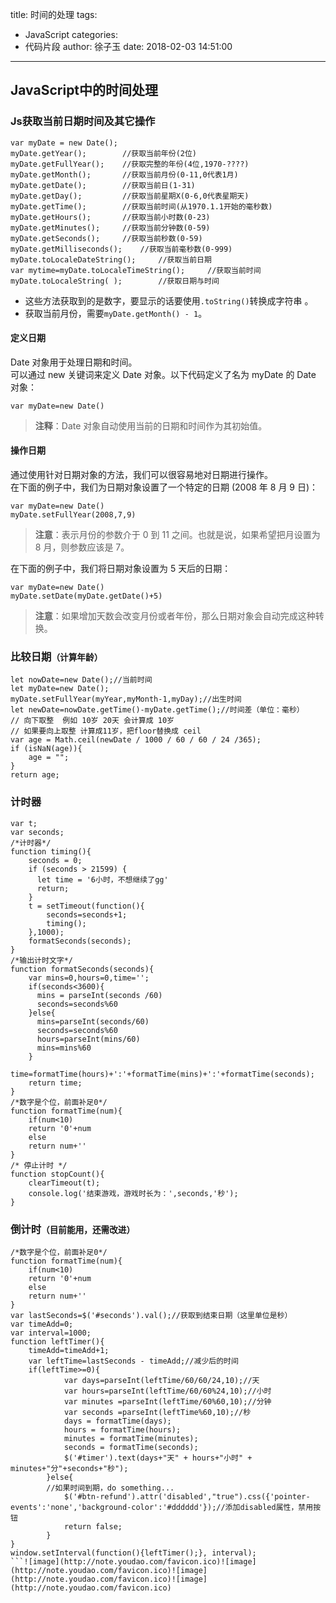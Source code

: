 title: 时间的处理
tags:
  - JavaScript
categories:
  - 代码片段
author: 徐子玉
date: 2018-02-03 14:51:00
---
## JavaScript中的时间处理
### Js获取当前日期时间及其它操作
```
var myDate = new Date();
myDate.getYear();        //获取当前年份(2位)
myDate.getFullYear();    //获取完整的年份(4位,1970-????)
myDate.getMonth();       //获取当前月份(0-11,0代表1月)
myDate.getDate();        //获取当前日(1-31)
myDate.getDay();         //获取当前星期X(0-6,0代表星期天)
myDate.getTime();        //获取当前时间(从1970.1.1开始的毫秒数)
myDate.getHours();       //获取当前小时数(0-23)
myDate.getMinutes();     //获取当前分钟数(0-59)
myDate.getSeconds();     //获取当前秒数(0-59)
myDate.getMilliseconds();    //获取当前毫秒数(0-999)
myDate.toLocaleDateString();     //获取当前日期
var mytime=myDate.toLocaleTimeString();     //获取当前时间
myDate.toLocaleString( );        //获取日期与时间
```

* 这些方法获取到的是数字，要显示的话要使用`.toString()`转换成字符串  。
* 获取当前月份，需要`myDate.getMonth() - 1`。  
#### 定义日期
Date 对象用于处理日期和时间。  
可以通过 new 关键词来定义 Date 对象。以下代码定义了名为 myDate 的 Date 对象：  
```
var myDate=new Date() 
```
> **注释**：Date 对象自动使用当前的日期和时间作为其初始值。  
#### 操作日期  
通过使用针对日期对象的方法，我们可以很容易地对日期进行操作。  
在下面的例子中，我们为日期对象设置了一个特定的日期 (2008 年 8 月 9 日)：  
```
var myDate=new Date()
myDate.setFullYear(2008,7,9)
```
> **注意**：表示月份的参数介于 0 到 11 之间。也就是说，如果希望把月设置为 8 月，则参数应该是 7。

在下面的例子中，我们将日期对象设置为 5 天后的日期：
```
var myDate=new Date()
myDate.setDate(myDate.getDate()+5)
```
> **注意**：如果增加天数会改变月份或者年份，那么日期对象会自动完成这种转换。
### 比较日期<small>（计算年龄）</small>  
```
let nowDate=new Date();//当前时间
let myDate=new Date();
myDate.setFullYear(myYear,myMonth-1,myDay);//出生时间
let newDate=nowDate.getTime()-myDate.getTime();//时间差（单位：毫秒）
// 向下取整  例如 10岁 20天 会计算成 10岁
// 如果要向上取整 计算成11岁，把floor替换成 ceil
var age = Math.ceil(newDate / 1000 / 60 / 60 / 24 /365);
if (isNaN(age)){
    age = "";
}
return age;
```
### 计时器
```
var t;
var seconds;
/*计时器*/
function timing(){
    seconds = 0;
    if (seconds > 21599) {
      let time = '6小时，不想继续了gg'
      return;
    }
    t = setTimeout(function(){
        seconds=seconds+1;
        timing();
    },1000);
    formatSeconds(seconds);
}
/*输出计时文字*/
function formatSeconds(seconds){
    var mins=0,hours=0,time='';
    if(seconds<3600){
      mins = parseInt(seconds /60)
      seconds=seconds%60
    }else{
      mins=parseInt(seconds/60)
      seconds=seconds%60
      hours=parseInt(mins/60)
      mins=mins%60
    }
    time=formatTime(hours)+':'+formatTime(mins)+':'+formatTime(seconds);
    return time;
}
/*数字是个位，前面补足0*/
function formatTime(num){
    if(num<10)
    return '0'+num
    else
    return num+''
}
/* 停止计时 */
function stopCount(){
    clearTimeout(t);
    console.log('结束游戏，游戏时长为：',seconds,'秒');
}
```
### 倒计时<small>（目前能用，还需改进）</small>
```
/*数字是个位，前面补足0*/
function formatTime(num){
    if(num<10)
    return '0'+num
    else
    return num+''
}
var lastSeconds=$('#seconds').val();//获取到结束日期（这里单位是秒）
var timeAdd=0;
var interval=1000;
function leftTimer(){
    timeAdd=timeAdd+1;
    var leftTime=lastSeconds - timeAdd;//减少后的时间
    if(leftTime>=0){
            var days=parseInt(leftTime/60/60/24,10);//天
            var hours=parseInt(leftTime/60/60%24,10);//小时
            var minutes =parseInt(leftTime/60%60,10);//分钟
            var seconds =parseInt(leftTime%60,10);//秒
            days = formatTime(days);
            hours = formatTime(hours);
            minutes = formatTime(minutes);
            seconds = formatTime(seconds);
            $('#timer').text(days+"天" + hours+"小时" + minutes+"分"+seconds+"秒");
        }else{
        //如果时间到期，do something...
            $('#btn-refund').attr('disabled',"true").css({'pointer-events':'none','background-color':'#dddddd'});//添加disabled属性，禁用按钮
            return false;
        }
}
window.setInterval(function(){leftTimer();}, interval);
```![image](http://note.youdao.com/favicon.ico)![image](http://note.youdao.com/favicon.ico)![image](http://note.youdao.com/favicon.ico)![image](http://note.youdao.com/favicon.ico)